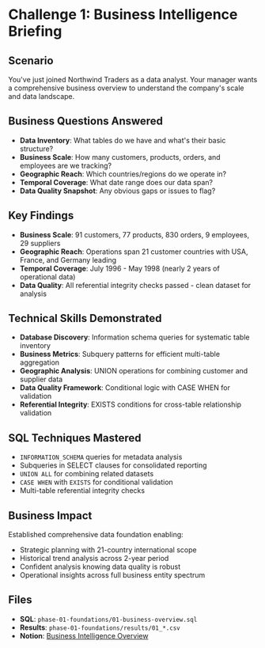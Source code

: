 # Challenge 1: Business Intelligence Briefing

## Scenario
You've just joined Northwind Traders as a data analyst. Your manager wants a comprehensive business overview to understand the company's scale and data landscape.

## Business Questions Answered
- **Data Inventory**: What tables do we have and what's their basic structure?
- **Business Scale**: How many customers, products, orders, and employees are we tracking?
- **Geographic Reach**: Which countries/regions do we operate in?
- **Temporal Coverage**: What date range does our data span?
- **Data Quality Snapshot**: Any obvious gaps or issues to flag?

## Key Findings
- **Business Scale**: 91 customers, 77 products, 830 orders, 9 employees, 29 suppliers
- **Geographic Reach**: Operations span 21 customer countries with USA, France, and Germany leading
- **Temporal Coverage**: July 1996 - May 1998 (nearly 2 years of operational data)
- **Data Quality**: All referential integrity checks passed - clean dataset for analysis

## Technical Skills Demonstrated
- **Database Discovery**: Information schema queries for systematic table inventory
- **Business Metrics**: Subquery patterns for efficient multi-table aggregation
- **Geographic Analysis**: UNION operations for combining customer and supplier data
- **Data Quality Framework**: Conditional logic with CASE WHEN for validation
- **Referential Integrity**: EXISTS conditions for cross-table relationship validation

## SQL Techniques Mastered
- `INFORMATION_SCHEMA` queries for metadata analysis
- Subqueries in SELECT clauses for consolidated reporting
- `UNION ALL` for combining related datasets
- `CASE WHEN` with `EXISTS` for conditional validation
- Multi-table referential integrity checks

## Business Impact
Established comprehensive data foundation enabling:
- Strategic planning with 21-country international scope
- Historical trend analysis across 2-year period
- Confident analysis knowing data quality is robust
- Operational insights across full business entity spectrum

## Files
- **SQL**: `phase-01-foundations/01-business-overview.sql`
- **Results**: `phase-01-foundations/results/01_*.csv`
- **Notion**: [Business Intelligence Overview](https://www.notion.so/matiya/Northwind-Traders-Business-Intelligence-Overview-21a7cac77a698020bc2dd016a4c18433)